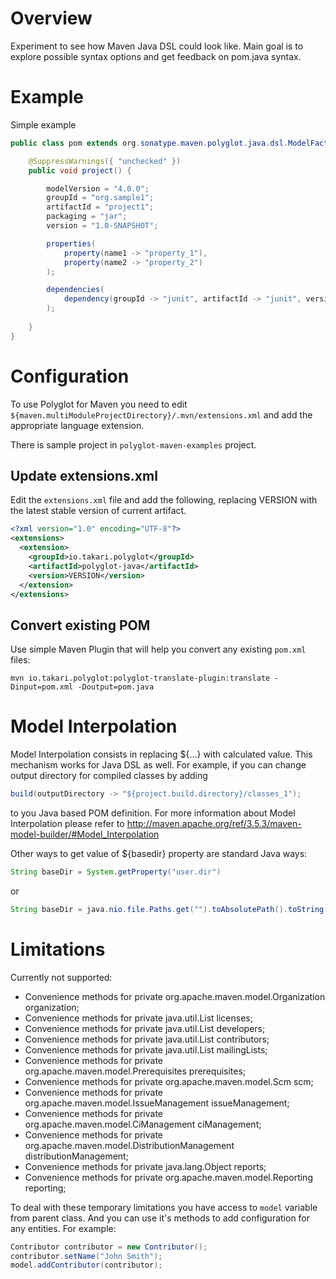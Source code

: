 # Overview

Experiment to see how Maven Java DSL could look like.  Main goal is to explore
possible syntax options and get feedback on pom.java syntax.

# Example
Simple example
```java
public class pom extends org.sonatype.maven.polyglot.java.dsl.ModelFactory {

	@SuppressWarnings({ "unchecked" })
	public void project() {

		modelVersion = "4.0.0";
		groupId = "org.sample1";
		artifactId = "project1";
		packaging = "jar";
		version = "1.0-SNAPSHOT";

		properties(
			property(name1 -> "property_1"),
			property(name2 -> "property_2")
		);

		dependencies(
			dependency(groupId -> "junit", artifactId -> "junit", version -> "3.8.1", scope -> "test")
		);
		
	}
}
```

# Configuration

To use Polyglot for Maven you need to edit 
`${maven.multiModuleProjectDirectory}/.mvn/extensions.xml` 
and add the appropriate language extension.

There is sample project in `polyglot-maven-examples` project.

## Update extensions.xml

Edit the `extensions.xml` file and add the following, replacing VERSION with the
latest stable version of current artifact.

```xml
<?xml version="1.0" encoding="UTF-8"?>
<extensions>
  <extension>
    <groupId>io.takari.polyglot</groupId>
    <artifactId>polyglot-java</artifactId>
    <version>VERSION</version>
  </extension>
</extensions>
```

## Convert existing POM

Use simple Maven Plugin that will help you convert any existing `pom.xml` files:

```
mvn io.takari.polyglot:polyglot-translate-plugin:translate -Dinput=pom.xml -Doutput=pom.java
```

# Model Interpolation

Model Interpolation consists in replacing ${...} with calculated value. This
mechanism works for Java DSL as well. For example, if you can change output
directory for compiled classes by adding

```java
build(outputDirectory -> "${project.build.directory}/classes_1");
```

to you Java based POM definition.  For more information about Model
Interpolation please refer to
http://maven.apache.org/ref/3.5.3/maven-model-builder/#Model_Interpolation

Other ways to get value of ${basedir} property are standard Java ways:

```java
String baseDir = System.getProperty("user.dir")
```
or
```java
String baseDir = java.nio.file.Paths.get("").toAbsolutePath().toString();
```

# Limitations

Currently not supported:
* 	Convenience methods for private org.apache.maven.model.Organization organization;
*	Convenience methods for private java.util.List licenses;
*	Convenience methods for private java.util.List developers;
*	Convenience methods for private java.util.List contributors;
*	Convenience methods for private java.util.List mailingLists;
*	Convenience methods for private org.apache.maven.model.Prerequisites prerequisites;
*	Convenience methods for private org.apache.maven.model.Scm scm;
*	Convenience methods for private org.apache.maven.model.IssueManagement issueManagement;
*	Convenience methods for private org.apache.maven.model.CiManagement ciManagement;
*	Convenience methods for private org.apache.maven.model.DistributionManagement distributionManagement;
*	Convenience methods for private java.lang.Object reports;
*	Convenience methods for private org.apache.maven.model.Reporting reporting;

To deal with these temporary limitations you have access to `model` variable
from parent class. And you can use it's methods to add configuration for any
entities. For example:

```java
Contributor contributor = new Contributor();
contributor.setName("John Smith");
model.addContributor(contributor);
```

